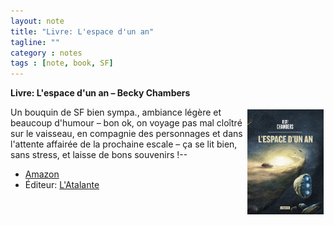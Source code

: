 ```yaml
---
layout: note
title: "Livre: L'espace d'un an"
tagline: ""
category : notes
tags : [note, book, SF]
---
```


__Livre: L'espace d'un an &ndash; Becky Chambers__

<img src="/assets/book-cover-becky-chambers-espace-un-an.jpg"
   alt="book cover"
   title="Couverture: L'espace d'un an (Becky Chambers)"
   style="float: right; height: 12em; margin: .25em;" />

Un bouquin de SF bien sympa., ambiance légère et beaucoup d\'humour
&ndash; bon ok, on voyage pas mal cloîtré sur le vaisseau, en compagnie
des personnages et dans l'attente affairée de la prochaine escale &ndash;
ça se lit bien, sans stress, et laisse de bons souvenirs !--

* [Amazon](http://amzn.to/2ivkWOU)
* Éditeur: [L'Atalante](http://www.l-atalante.com/catalogue/la_dentelle_du_cygne/l-espace_d-un_an/48/922/becky_chambers/detail.html)

